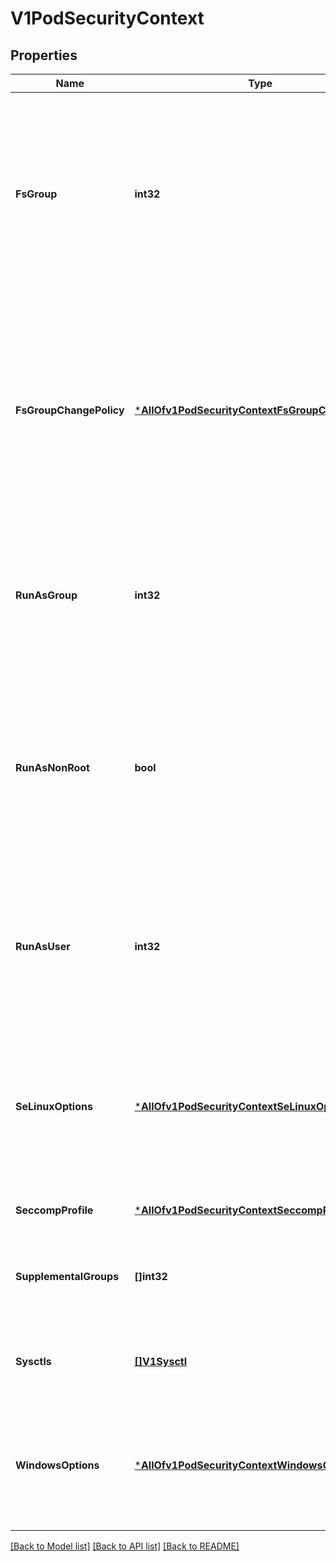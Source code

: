 # V1PodSecurityContext

## Properties
Name | Type | Description | Notes
------------ | ------------- | ------------- | -------------
**FsGroup** | **int32** | A special supplemental group that applies to all containers in a pod. Some volume types allow the Kubelet to change the ownership of that volume to be owned by the pod:  1. The owning GID will be the FSGroup 2. The setgid bit is set (new files created in the volume will be owned by FSGroup) 3. The permission bits are OR&#x27;d with rw-rw----  If unset, the Kubelet will not modify the ownership and permissions of any volume. +optional | [optional] [default to null]
**FsGroupChangePolicy** | [***AllOfv1PodSecurityContextFsGroupChangePolicy**](AllOfv1PodSecurityContextFsGroupChangePolicy.md) | fsGroupChangePolicy defines behavior of changing ownership and permission of the volume before being exposed inside Pod. This field will only apply to volume types which support fsGroup based ownership(and permissions). It will have no effect on ephemeral volume types such as: secret, configmaps and emptydir. Valid values are \&quot;OnRootMismatch\&quot; and \&quot;Always\&quot;. If not specified, \&quot;Always\&quot; is used. +optional | [optional] [default to null]
**RunAsGroup** | **int32** | The GID to run the entrypoint of the container process. Uses runtime default if unset. May also be set in SecurityContext.  If set in both SecurityContext and PodSecurityContext, the value specified in SecurityContext takes precedence for that container. +optional | [optional] [default to null]
**RunAsNonRoot** | **bool** | Indicates that the container must run as a non-root user. If true, the Kubelet will validate the image at runtime to ensure that it does not run as UID 0 (root) and fail to start the container if it does. If unset or false, no such validation will be performed. May also be set in SecurityContext.  If set in both SecurityContext and PodSecurityContext, the value specified in SecurityContext takes precedence. +optional | [optional] [default to null]
**RunAsUser** | **int32** | The UID to run the entrypoint of the container process. Defaults to user specified in image metadata if unspecified. May also be set in SecurityContext.  If set in both SecurityContext and PodSecurityContext, the value specified in SecurityContext takes precedence for that container. +optional | [optional] [default to null]
**SeLinuxOptions** | [***AllOfv1PodSecurityContextSeLinuxOptions**](AllOfv1PodSecurityContextSeLinuxOptions.md) | The SELinux context to be applied to all containers. If unspecified, the container runtime will allocate a random SELinux context for each container.  May also be set in SecurityContext.  If set in both SecurityContext and PodSecurityContext, the value specified in SecurityContext takes precedence for that container. +optional | [optional] [default to null]
**SeccompProfile** | [***AllOfv1PodSecurityContextSeccompProfile**](AllOfv1PodSecurityContextSeccompProfile.md) | The seccomp options to use by the containers in this pod. +optional | [optional] [default to null]
**SupplementalGroups** | **[]int32** | A list of groups applied to the first process run in each container, in addition to the container&#x27;s primary GID.  If unspecified, no groups will be added to any container. +optional | [optional] [default to null]
**Sysctls** | [**[]V1Sysctl**](v1.Sysctl.md) | Sysctls hold a list of namespaced sysctls used for the pod. Pods with unsupported sysctls (by the container runtime) might fail to launch. +optional | [optional] [default to null]
**WindowsOptions** | [***AllOfv1PodSecurityContextWindowsOptions**](AllOfv1PodSecurityContextWindowsOptions.md) | The Windows specific settings applied to all containers. If unspecified, the options within a container&#x27;s SecurityContext will be used. If set in both SecurityContext and PodSecurityContext, the value specified in SecurityContext takes precedence. +optional | [optional] [default to null]

[[Back to Model list]](../README.md#documentation-for-models) [[Back to API list]](../README.md#documentation-for-api-endpoints) [[Back to README]](../README.md)

